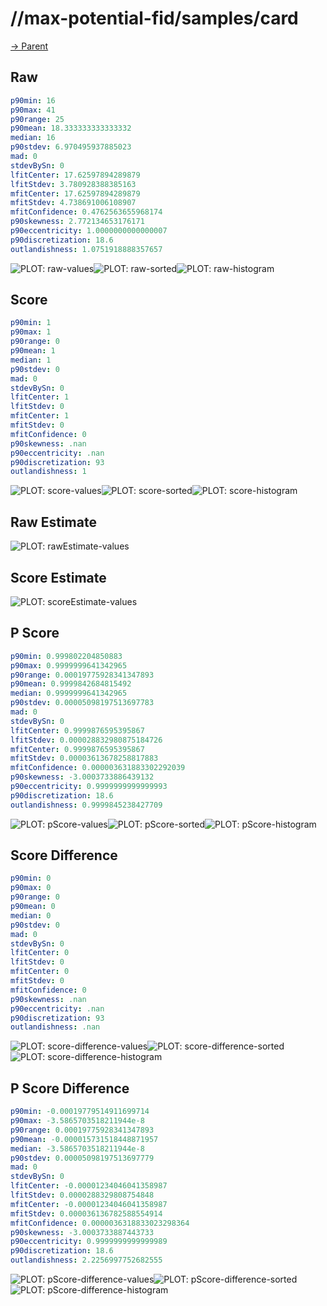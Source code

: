
# //max-potential-fid/samples/card

[→ Parent](../..)


## Raw


```yaml
p90min: 16
p90max: 41
p90range: 25
p90mean: 18.333333333333332
median: 16
p90stdev: 6.970495937885023
mad: 0
stdevBySn: 0
lfitCenter: 17.62597894289879
lfitStdev: 3.780928388385163
mfitCenter: 17.62597894289879
mfitStdev: 4.738691006108907
mfitConfidence: 0.4762563655968174
p90skewness: 2.772134653176171
p90eccentricity: 1.0000000000000007
p90discretization: 18.6
outlandishness: 1.0751918888357657

```

![PLOT: raw-values](./raw/values.svg)![PLOT: raw-sorted](./raw/sorted.svg)![PLOT: raw-histogram](./raw/histogram.svg)
## Score


```yaml
p90min: 1
p90max: 1
p90range: 0
p90mean: 1
median: 1
p90stdev: 0
mad: 0
stdevBySn: 0
lfitCenter: 1
lfitStdev: 0
mfitCenter: 1
mfitStdev: 0
mfitConfidence: 0
p90skewness: .nan
p90eccentricity: .nan
p90discretization: 93
outlandishness: 1

```

![PLOT: score-values](./score/values.svg)![PLOT: score-sorted](./score/sorted.svg)![PLOT: score-histogram](./score/histogram.svg)
## Raw Estimate

![PLOT: rawEstimate-values](./rawEstimate/values.svg)
## Score Estimate

![PLOT: scoreEstimate-values](./scoreEstimate/values.svg)
## P Score


```yaml
p90min: 0.999802204850883
p90max: 0.9999999641342965
p90range: 0.00019775928341347893
p90mean: 0.9999842684815492
median: 0.9999999641342965
p90stdev: 0.00005098197513697783
mad: 0
stdevBySn: 0
lfitCenter: 0.9999876595395867
lfitStdev: 0.000028832980875184726
mfitCenter: 0.9999876595395867
mfitStdev: 0.00003613678258817883
mfitConfidence: 0.000003631883302292039
p90skewness: -3.0003733886439132
p90eccentricity: 0.9999999999999993
p90discretization: 18.6
outlandishness: 0.9999845238427709

```

![PLOT: pScore-values](./pScore/values.svg)![PLOT: pScore-sorted](./pScore/sorted.svg)![PLOT: pScore-histogram](./pScore/histogram.svg)
## Score Difference


```yaml
p90min: 0
p90max: 0
p90range: 0
p90mean: 0
median: 0
p90stdev: 0
mad: 0
stdevBySn: 0
lfitCenter: 0
lfitStdev: 0
mfitCenter: 0
mfitStdev: 0
mfitConfidence: 0
p90skewness: .nan
p90eccentricity: .nan
p90discretization: 93
outlandishness: .nan

```

![PLOT: score-difference-values](./score-difference/values.svg)![PLOT: score-difference-sorted](./score-difference/sorted.svg)![PLOT: score-difference-histogram](./score-difference/histogram.svg)
## P Score Difference


```yaml
p90min: -0.00019779514911699714
p90max: -3.5865703518211944e-8
p90range: 0.00019775928341347893
p90mean: -0.000015731518448871957
median: -3.5865703518211944e-8
p90stdev: 0.00005098197513697779
mad: 0
stdevBySn: 0
lfitCenter: -0.00001234046041358987
lfitStdev: 0.0000288329808754848
mfitCenter: -0.00001234046041358987
mfitStdev: 0.000036136782588554914
mfitConfidence: 0.0000036318833023298364
p90skewness: -3.0003733887443733
p90eccentricity: 0.9999999999999989
p90discretization: 18.6
outlandishness: 2.2256997752682555

```

![PLOT: pScore-difference-values](./pScore-difference/values.svg)![PLOT: pScore-difference-sorted](./pScore-difference/sorted.svg)![PLOT: pScore-difference-histogram](./pScore-difference/histogram.svg)